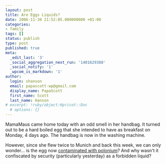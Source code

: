 ```yaml
---
layout: post
title: Are Eggs Liquids?
date: 2006-11-30 21:52:05.000000000 +01:00
categories:
- family
tags: []
status: publish
type: post
published: true
meta:
  _edit_last: '3'
  _social_aggregation_next_run: '1401629388'
  _social_notify: '1'
  _wpcom_is_markdown: '1'
author:
  login: shanson
  email: papascott-wp@gmail.com
  display_name: PapaScott
  first_name: Scott
  last_name: Hanson
# excerpt: !ruby/object:Hpricot::Doc
  # options: {}
---
```

<p>MamaMaus came home today with an odd smell in her handbag. It turned out to be a hard boiled egg that she intended to have as breakfast on Monday, 4 days ago. The handbag is now in the washing machine.</p>
<p>However, since she flew twice to Munich and back this week, we can only wonder... is the egg now <a href="http://www.dw-world.de/dw/article/0,2144,2253645,00.html" title="Investigators Find Traces of Radiation on British Planes">contaminated with polonium</a>? And why wasn't it confiscated by security (particularly yesterday) as a forbidden liquid?</p>

